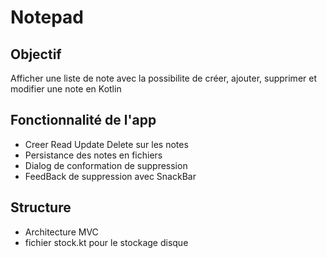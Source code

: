 # Notepad

## Objectif  
Afficher une liste de note avec la possibilite de créer, ajouter, supprimer et  modifier une note en Kotlin

## Fonctionnalité de l'app   

- Creer Read Update Delete sur les notes 
- Persistance des notes en fichiers 
- Dialog de conformation de suppression
- FeedBack de suppression avec SnackBar

## Structure   
- Architecture MVC 
- fichier stock.kt pour le stockage disque 
